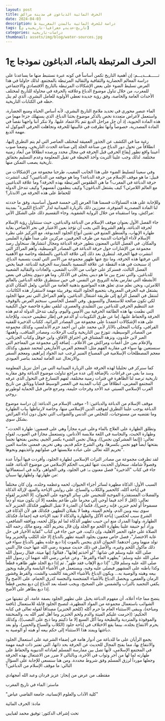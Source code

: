 ```yaml
---
layout: post
title: الحرف المائية الذباغون في مدينة مراكش
date: 2024-04-03
description: دراسة للحرف المائية بالمدن المغربية ط
tags: [تاريخ-حديث, جغرافيا-تاريخية, ي]
categories: دراسات-تاريخية
thumbnail: assets/img/blog/water-sources.jpg
---
```


# الحرف المرتبطة بالماء، الدباغون نموذجا ج1


تــــــقـــديـــم:
إن أهمية التاريخ تكمن أساساً في كونه عبرة نستنبط منها ما يساعدنا على دراسة المعالم الحضارية والثقافية والتقاليد المرتبطة بالمجتمع. لذلك حاولنا في هذا العرض تسليط الضوء على بعض الإشكالات المرتبطة بالتاريخ الاقتصادي والاجتماعي للمغرب، من خلال تناول موضوع الدباغ وعلاقته بالحرفة في محاولة للتأريخ لمختلف الأحداث العامة والخاصة، وفق رؤية جديدة تعطي الأولوية للعامل البشري، الذي لم ينل حظه في الكتابات التاريخية.

الماء عنصر محوري في تحديد ملامح التاريخ البشري، لأنه أساس الحياة ومنبع الحضارة، واستعمل لأغراض متعددة نخص بالذكر موضوع بحثنا الدباغ، الذي يستهلك جزءا مهما من هذه المادة الحيوية، إذ أن جل مراحل الدبغ تتم بالاعتماد عليها. ولا ننكر أننا واجهنا نقصاً في المادة المصدرية، خصوصاً وأنها تطرقت في غالبيتها للحرفة وتجاهلت الحرفي الموكول له مهمة الدبغ.

رغبة منا في الكشف عن الجذور العميقة لمختلف العناصر التي لم يتم التطرق إليها، انطلاقاً من تحول دور الدباغ من صناعة الجلد إلى صناعة الحدث التاريخي، وضعنا صوب أعيننا واقع تطور إيقاع الحرفي قبل الحرفة في مجال محدد ورصده انطلاقاً من أبعاد زمنية مختلفة. لذلك وجب علينا التريث وأخذ الحيطة في تقبل المعلومة وعدم التسليم بحقائق تاريخية يصعب التمكن منها.

وفي سعينا لتسليط الضوء على هذا الجانب المغيب، طرحنا مجموعة من الإشكالات من قبيل: ما هو موقف الإسلام من حرفة الدباغة؟ وما هو موقفه من الدباغيين؟ كيف انتشرت حرفة الدباغة في المغرب؟ ما هي الطقوس المرتبطة بهذه الحرفة؟ وما علاقة الدباغيين مع العالم اللامرئي؟ كيف يشتغل الدباغون؟ وكيف ينظمون أنفسهم؟ وكيف تتدخل الدولة للحفاظ على هذه الحرفة من الاندثار؟

وللإجابة على هذه التساؤلات قسمنا هذا العرض إلى خمسة فصول أساسية، وفق ما حددته لنا المادة المصدرية المتوفرة، معززين ذلك بالزيارة الميدانية لدار "الدباغ الكبيرة" بمدينة مراكش، وما استقيناه من خلال الرواية الشفوية. وجاء التقسيم ذلك على الشكل الآتي:

جاء الفصل الأول بعنوان موقف الإسلام من الدباغة والدباغين، حيث سنتناول رؤية الإسلام لحرفة الدباغة، وأهم الشروط التي يجب أن تؤخذ بعين الاعتبار في نحر الأضاحي بغاية طهارة الإيهاب، والمنطق المتبع في تقنين أنواع الجلود المدبوغة، مع التركيز على نظرة الإسلام لأداء الواجبات الدينية من طرف الحرفيين، مركزين على مبدأ طهارة الملبس والمكان.
في الفصل الثاني المعنون بتطور حرفة الدباغة ومجال انتشارها، سنحاول رصد مجموعة من الإشارات حول حرفة الدباغة في المصادر الوسيطية، وأهم المراكز التي انتشرت فيها الحرفة. لنتطرق بعد ذلك إلى علاقة الدباغين بالسلطة وخاصة مع الأهمية التي عرفتها هذه الحرفة، وما نتج عنها ظهور مجموعة من الأسر التي لقبت بتسمية الدباغ، إذ سنبحث في هذه النقطة عن علاقة التسمية بالممارسة الحرفية للدباغة.
فيما يخص الفصل الثالث، فسنركز على جوانب من الأدب الشعبي، والعادات والتقاليد الشعبية للدباغين، والتي تمزج بين ما هو ديني يتجلى في الأذكار، وما هو دنيوي يتجلى في بعض الأنشطة التي تمارس بغاية الترويح عن النفس. في حين سنتطرق علاقة الدباغين بالعالم اللامرئي، ونحن نعلم مدى تعلق هذه المواضيع بذهنية العامة من الناس، ولعل المكان الذي يشتغل فيه الحرفي المعروف بتجميع الجلود النيئة يوفر بيئة مهمة لاستقرار هذه الكائنات.
لننتقل في الفصل الرابع إلى طريقة اشتغال الدباغين، وأهم المراحل التي تمر منها الجلود لكي تكون صالحة للاستعمال والتسويق.
وفي الفصل الخامس، سنختم العرض بالوقوف عند التنظيم الحرفي للدباغين بين التقليدي والعصري، لنلقي نظرة فاحصة حول الكيفية التي نظمت بها هذه الطائفة الحرفية بين الأمس واليوم، وكيف تتدخل الدولة لدعم هذه الحرفة والحفاظ عليها، إما عن طرق التكوينات أو الدعم في إطار تنظيمي حديث.
وللإجابة على هذه الإشكالات اعتمدنا على مجموعة من المصادر التراثية، ككتاب الذخيرة للفقيه القرافي، وكتاب المحلى بالآثار لأبي محمد علي ابن أحمد حزم الأندلسي، وكذلك مجموعة من المصادر الوسيطية، تتوزع بين التاريخية وكتب الرحلات، ومصادر المناقب، وأهمها: العبر لابن خلدون، ونزهة المشتاق في اختراق الآفاق، وابن حوقل وكتاب الجزنائي، والإعلام بمن حل أغمات ومراكش من الأعلام... إضافة إلى مجموعة من المعاجم التي سنستعين بها سواء في مقاربة الفهم مثل: المعجم العربي الأمازيغي لمحمد شفيق، وكذلك معجم المصطلحات الإسلامية في المصباح المنير لرجب عبد الجواد إبراهيم، ومعجم السفر والارتحال عند العامة لمحمد بناصر العبودي.

كما سنركز في تحليلنا لهذه الحرفة على الزيارة الميدانية التي من أجل تنزيل المعلومة وسد ما بقي من فراغات، بالإضافة إلى عدة مراجع تناولت موضوع الدباغة وفق مقاربة تاريخية ترصد لنا الظاهرة في فترات زمنية مختلفة، لفهم التسارع في التحول الذي عرفه المجتمع المغربي، انطلاقاً من كتاب المدينة في العصر الوسيط قضايا ووثائق من تاريخ الغرب الإسلامي السبتي عبد الأحد وفرحات حليمة، ومرجع فاس قبل الحماية لوطورنو روجي.

موقف الإسلام من الدباغة والدباغين:
1- موقف الإسلام من الدباغة:
إن دراسة موضوع الدباغة يوجب علينا التطرق لموقف الدين الإسلامي منها، وخاصة لارتباطها بباب الطهارة وما تقتضيه من مستوجبات، للتخلص من الدنس والشوائب التي تحول دون أداء الفرائض بشكل سوي.

"وتطلق الطهارة على العلاج بالماء وعلى غيره مجازاً وهي على قسمين: طهارة الحدث، وطهارة الخبث، والنجاسة في اللغة ملابسة الأدناس، وتستعمل مجازاً في العيوب، لقوله تعالى: ((إنما المشركون نجس))، ويقال نجس الشيء بكسر الجيم، ينجس بفتحها نجساً بفتحها أيضاً فهو نجس بكسرها، وفي الشرع حكم قديم، وهي تحريم، فمعنى نجاسة العين تحريم الله تعالى على عباده ملابستها في صلواتهم وأغذيتهم ونحوها".

لقد تطرقت مجموعة من مصادر التراث الإسلامي لطهارة الجلود، وأفردت فيها أبواباً عدة وفصولاً شاملة، سنحاول الحديث عنها لتقريب الحكم الإسلامي من موضوع الدباغة. فلقد جاء في كتاب "الذخيرة" فصل معنون بـ: في الجلود، وفي الجواهر، ولابد في استعمالاتها من طهارتها، ولطهارتها سببان:

السبب الأول: الذكاة مطهرة لسائر أجزاء الحيوان، لحمه وعظمه وجلده، وإن كان مختلفاً في إباحة أكله، كالحمير والكلاب والسباع، على روايتي الإباحة والمنع، لإزالة الذكاة والفضلات المستقذرة الموجبة للتنجيس على سائر الوجوه على الحيوان، إلا الخنزير لقوله تعالى: ((قل لا أجد فيما أوحي إلي محرماً على طاعم يطعمه إلا أن يكون ميتة أو دماً مسفوحاً أو لحم خنزير، فإنه رجس))، فكما أن العذرة لا تقبل التطهير فكذلك الخنزير لأنه سوى بينه وبين الدم، ولحم الميتة، وهما لا يقبلان التطهير، فكذلك هو.
لأن الذكاة في الشرع سبب لحكمين: إباحة الأكل والطهارة والذكاة لا تفيد الإباحة فيه إجماعاً، فكذلك الطهارة، ولهذا المدرك منع ابن حبيب تطهير الذكاة لما لم يؤكل لحمه، ووافقه الشافعي، وزاد أبو حنيفة علينا بطهارة اللحم مع الجلد وإن قال بتحريم أكله. ومنع مالك رحمه الله الصلاة على جلود الحمر الأهلية، وإن ذكيت.
في حين جاء في كتاب "كفاية الأخيار في حل غاية الاختصار"، فصل خاص معنون بجلود الميتة تطهر بالدباغ إلا جلد الكلب والخنزير وما تولد منهما ومن أحدهما: الحيوان الذي ينجس بالموت إذا دبغ جلده يطهر بالدباغ سواء في ذلك مأكول اللحم وغيره، والأصل في ذلك حديث ميمونة رضي الله عنها حيث قال النبي صلى الله عليه وسلم في شاتها: "لو أخذتم إهابها"، فقالوا: إنها ميتة، فقال رسول الله صلى الله عليه وسلم: "يطهره الماء والقرظ". وعن عباس رضي الله عنهما أن رسول الله صلى الله عليه وسلم قال: "إذا دبغ الإهاب فقد طهر". ثم إذا دبغ الجلد طهر ظاهره قطعاً وكذا باطنه على المشهور فيصلى عليه وفيه، ويستعمل في الأشياء اليابسة والرطبة ويجوز بيعه وهبته والوصية به... ويكون الدباغ بالأشياء الحريفة كالشب والشت، والقرظ وقشور الرمان والعفص، ويحصل الدباغ بالأشياء المتنجسة والنجسة كدرق الحمام، على الأصح ولا يكفي التجميد بالتراب والشمس على الصحيح، ويجب غسله بعد الدباغ إن دبغ بنجس قطعاً إذا دبغ بطاهر على الأصح.

يتضح مما جاء أعلاه، أن مفهوم الدباغة يحيل على تطهير الجلود بصفة عامة، أي تنقيتها من الشوائب باستعمال مجموعة من المواد المطهرة، لتصبح الجلود قابلة للاستعمال (نافعة ومباحة)، ويبقى الاستثناء العام ما حرم أكله (كلحم الخنزير) مصداقاً لقوله تعالى في كتابه الحكيم: ((حرمت عليكم الميتة والدم ولحم الخنزير وما أهل لغير الله به، والمنخنقة والموقوذة والمتردية والنطيحة وما أكل السبع إلا ما ذكيتم وما ذبح على النصب))، وكذلك يحرم الانتفاع بجلده، بينما يقع الاختلاف في إباحة جلود (الكلاب والسباع والحمير)، ولو بعد دباغتها ويمتد هذا الاستثناء إلى حكم بيعه أو هبته أو الوصية به.

يجمع الرأيان على ما للدباغة من أدوار هامة في إضفاء الشرعية على استعمال الجلود والانتفاع بها، مما يفتح المجال للحديث عن الحرفة بحد ذاتها، التي تعتبر ذات قيمة مهمة في المجتمع الإسلامي، لأنها تصل بين ممارسة المسلم لعباداته الدنيوية والحفاظ على طهارته لما لها من أجر وثواب في الآخرة، وبالتالي لا ضرر من الاشتغال بهذه الحرفة وجعلها مورداً لرزق المسلم وفق شروط محددة. ومن هنا سنسعى للإجابة على السؤال التالي: ما موقف الإسلام من الدباغين؟

مقتطف من عرض من إنجاز: عزيز فردان وعبد الله أمجهادي

ماستر: الماء في تاريخ المغرب

"كلية الآداب والعلوم الإنسانية، جامعة القاضي عياض"

مادة: الحرف المائية

تحت إشراف الدكتور: توفيق محمد لقبايبي





